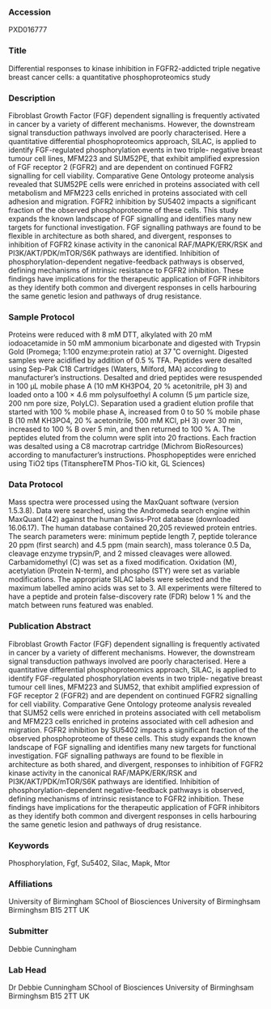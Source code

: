 ### Accession
PXD016777

### Title
Differential responses to kinase inhibition in FGFR2-addicted triple negative breast cancer cells: a quantitative phosphoproteomics study

### Description
Fibroblast Growth Factor (FGF) dependent signalling is frequently activated in cancer by a variety of different mechanisms. However, the downstream signal transduction pathways involved are poorly characterised. Here a quantitative differential phosphoproteomics approach, SILAC, is applied to identify FGF-regulated phosphorylation events in two triple- negative breast tumour cell lines, MFM223 and SUM52PE, that exhibit amplified expression of FGF receptor 2 (FGFR2) and are dependent on continued FGFR2 signalling for cell viability. Comparative Gene Ontology proteome analysis revealed that SUM52PE cells were enriched in proteins associated with cell metabolism and MFM223 cells enriched in proteins associated with cell adhesion and migration. FGFR2 inhibition by SU5402 impacts a significant fraction of the observed phosphoproteome of these cells. This study expands the known landscape of FGF signalling and identifies many new targets for functional investigation. FGF signalling pathways are found to be flexible in architecture as both shared, and divergent, responses to inhibition of FGFR2 kinase activity in the canonical RAF/MAPK/ERK/RSK and PI3K/AKT/PDK/mTOR/S6K pathways are identified. Inhibition of phosphorylation-dependent negative-feedback pathways is observed, defining mechanisms of intrinsic resistance to FGFR2 inhibition. These findings have implications for the therapeutic application of FGFR inhibitors as they identify both common and divergent responses in cells harbouring the same genetic lesion and pathways of drug resistance.

### Sample Protocol
Proteins were reduced with 8 mM DTT, alkylated with 20 mM iodoacetamide in 50 mM ammonium bicarbonate and digested with Trypsin Gold (Promega; 1:100 enzyme:protein ratio) at 37 ˚C overnight. Digested samples were acidified by addition of 0.5 % TFA. Peptides were desalted using Sep-Pak C18 Cartridges (Waters, Milford, MA) according to manufacturer’s instructions. Desalted and dried peptides were resuspended in 100 μL mobile phase A (10 mM KH3PO4, 20 % acetonitrile, pH 3) and loaded onto a 100 × 4.6 mm polysulfoethyl A column (5 μm particle size, 200 nm pore size, PolyLC). Separation used a gradient elution profile that started with 100 % mobile phase A, increased from 0 to 50 % mobile phase B (10 mM KH3PO4, 20 % acetonitrile, 500 mM KCl, pH 3) over 30 min, increased to 100 % B over 5 min, and then returned to 100 % A. The peptides eluted from the column were split into 20 fractions. Each fraction was desalted using a C8 macrotrap cartridge (Michrom BioResources) according to manufacturer’s instructions. Phosphopeptides were enriched using TiO2 tips (TitansphereTM Phos-TiO kit, GL Sciences)

### Data Protocol
Mass spectra were processed using the MaxQuant software (version 1.5.3.8). Data were searched, using the Andromeda search engine within MaxQuant  (42) against the human Swiss-Prot database (downloaded 16.06.17). The human database contained 20,205 reviewed protein entries. The search parameters were: minimum peptide length 7, peptide tolerance 20 ppm (first search) and 4.5 ppm (main search), mass tolerance 0.5 Da, cleavage enzyme trypsin/P, and 2 missed cleavages were allowed. Carbamidomethyl (C) was set as a fixed modification. Oxidation (M), acetylation (Protein N-term), and phospho (STY) were set as variable modifications. The appropriate SILAC labels were selected and the maximum labelled amino acids was set to 3. All experiments were filtered to have a peptide and protein false-discovery rate (FDR) below 1 % and the match between runs featured was enabled.

### Publication Abstract
Fibroblast Growth Factor (FGF) dependent signalling is frequently activated in cancer by a variety of different mechanisms. However, the downstream signal transduction pathways involved are poorly characterised. Here a quantitative differential phosphoproteomics approach, SILAC, is applied to identify FGF-regulated phosphorylation events in two triple- negative breast tumour cell lines, MFM223 and SUM52, that exhibit amplified expression of FGF receptor 2 (FGFR2) and are dependent on continued FGFR2 signalling for cell viability. Comparative Gene Ontology proteome analysis revealed that SUM52 cells were enriched in proteins associated with cell metabolism and MFM223 cells enriched in proteins associated with cell adhesion and migration. FGFR2 inhibition by SU5402 impacts a significant fraction of the observed phosphoproteome of these cells. This study expands the known landscape of FGF signalling and identifies many new targets for functional investigation. FGF signalling pathways are found to be flexible in architecture as both shared, and divergent, responses to inhibition of FGFR2 kinase activity in the canonical RAF/MAPK/ERK/RSK and PI3K/AKT/PDK/mTOR/S6K pathways are identified. Inhibition of phosphorylation-dependent negative-feedback pathways is observed, defining mechanisms of intrinsic resistance to FGFR2 inhibition. These findings have implications for the therapeutic application of FGFR inhibitors as they identify both common and divergent responses in cells harbouring the same genetic lesion and pathways of drug resistance.

### Keywords
Phosphorylation, Fgf, Su5402, Silac, Mapk, Mtor

### Affiliations
University of Birmingham
SChool of Biosciences University of Birminghsam Birminghsm B15 2TT UK

### Submitter
Debbie Cunningham

### Lab Head
Dr Debbie Cunningham
SChool of Biosciences University of Birminghsam Birminghsm B15 2TT UK


